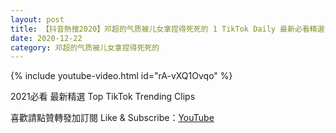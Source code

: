 ```yaml
---
layout: post
title: 【抖音熱搜2020】邓超的气质被儿女拿捏得死死的 1 TikTok Daily 最新必看精選合集2020 12 22
date: 2020-12-22
category: 邓超的气质被儿女拿捏得死死的
---
```


{% include youtube-video.html id="rA-vXQ1Ovqo" %}

2021必看 最新精選 Top TikTok Trending Clips

喜歡請點贊轉發加訂閱 Like & Subscribe：[YouTube](https://www.youtube.com/channel/UCAoR7VcanIPd04uEq_GIylA/videos)

